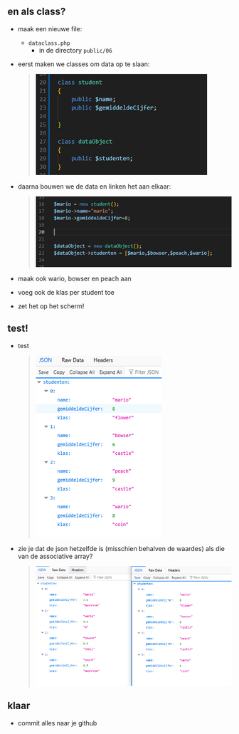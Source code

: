## en als class?


- maak een nieuwe file:
    - `dataclass.php`
        - in de directory `public/06`


- eerst maken we classes om data op te slaan:
    > ![](img/class.png)
- daarna bouwen we de data en linken het aan elkaar:
    > ![](img/marioClass.png)

- maak ook wario, bowser en peach aan

- voeg ook de klas per student toe
- zet het op het scherm!

## test!

- test
    > ![](img/asclass.png)

- zie je dat de json hetzelfde is (misschien behalven de waardes) als die van de associative array?
    > ![](img/same.png)

## klaar
- commit alles naar je github
